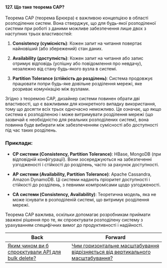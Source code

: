 #### 127. Що таке теорема CAP?

Теорема CAP (теорема Брюєра) є важливою концепцією в області розподілених систем. Вона стверджує, що для будь-якої розподіленої системи при роботі з даними можливе забезпечення лише двох з наступних трьох властивостей:

1. **Consistency (сумісність)**: Кожен запит на читання повертає найновіший (або збережений) стан даних.

2. **Availability (доступність)**: Кожен запит на читання або запис отримує відповідь (успішну або повідомлення про невдачу), незалежно від стану будь-якого вузла в системі.

3. **Partition Tolerance (стійкість до розділень)**: Система продовжує працювати попри будь-яке довільне розділення мережі, яке розриває комунікацію між вузлами.

Згідно з теоремою CAP, дизайнер системи повинен обрати дві властивості, що є важливими для конкретного випадку використання, тому що досягти всіх трьох одночасно неможливо. Це означає, що якщо система є розподіленою і може витримувати розділення мережі (що зазвичай є необхідністю для реальних розподілених систем), вона повинна буде вибирати між забезпеченням сумісності або доступності під час таких розділень.

### Приклади:

- **CP системи (Consistency, Partition Tolerance)**: HBase, MongoDB (при відповідній конфігурації). Вони зосереджуються на забезпеченні узгодженості і стійкості до розділень, часто за рахунок доступності.

- **AP системи (Availability, Partition Tolerance)**: Apache Cassandra, Amazon DynamoDB. Ці системи надають пріоритет доступності і стійкості до розділень, з певними компромісами щодо узгодженості.

- **CA системи (Consistency, Availability)**: Теоретична модель, яка не може існувати в розподіленій системі, що витримує розділення мережі.

Теорема CAP важлива, оскільки допомагає розробникам приймати зважені рішення про те, як спроектувати розподілену систему з урахуванням специфічних вимог до продуктивності і надійності.

| Back | Forward |
|---|---|
| [Яким чином ви б спроєктували API для bulk delete?](/ua/middle/networking/how-would-you-design-an-api-for-bulk-deletion.md)  | [Чим горизонтальне масштабування відрізняється від вертикального масштабування?](/ua/middle/system-design/what-distinguishes-horizontal-scaling-from-vertical-scaling.md) |